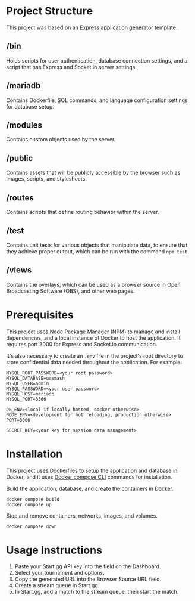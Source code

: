 # Project Structure

This project was based on an [Express application generator](https://expressjs.com/en/starter/generator.html) template.

## /bin

Holds scripts for user authentication, database connection settings, and a script that has Express and Socket.io server settings.

## /mariadb

Contains Dockerfile, SQL commands, and language configuration settings for database setup.

## /modules

Contains custom objects used by the server.

## /public

Contains assets that will be publicly accessible by the browser such as images, scripts, and stylesheets.

## /routes

Contains scripts that define routing behavior within the server.

## /test

Contains unit tests for various objects that manipulate data, to ensure that they achieve proper output, which can be run with the command ```npm test```.

## /views

Contains the overlays, which can be used as a browser source in Open Broadcasting Software (OBS), and other web pages.

# Prerequisites

This project uses Node Package Manager (NPM) to manage and install dependencies, and a local instance of Docker to host the application. It requires port 3000 for Express and Socket.io communication. 

It's also necessary to create an ```.env``` file in the project's root directory to store confidential data needed throughout the application. For example:
```
MYSQL_ROOT_PASSWORD=<your root password>
MYSQL_DATABASE=uasmash
MYSQL_USER=admin
MYSQL_PASSWORD=<your user password>
MYSQL_HOST=mariadb
MYSQL_PORT=3306

DB_ENV=<local if locally hosted, docker otherwise>
NODE_ENV=<development for hot reloading, production otherwise>
PORT=3000

SECRET_KEY=<your key for session data management>
```

# Installation

This project uses Dockerfiles to setup the application and database in Docker, and it uses [Docker compose CLI](https://docs.docker.com/compose/reference/) commands for installation.

Build the application, database, and create the containers in Docker.
```
docker compose build
docker compose up
```

Stop and remove containers, networks, images, and volumes.
```
docker compose down
```

# Usage Instructions

1. Paste your Start.gg API key into the field on the Dashboard.
2. Select your tournament and options.
3. Copy the generated URL into the Browser Source URL field.
4. Create a stream queue in Start.gg.
5. In Start.gg, add a match to the stream queue, then start the match.